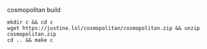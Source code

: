 cosmopolitan build

```
mkdir c && cd c
wget https://justine.lol/cosmopolitan/cosmopolitan.zip && unzip cosmopolitan.zip
cd .. && make c
```

